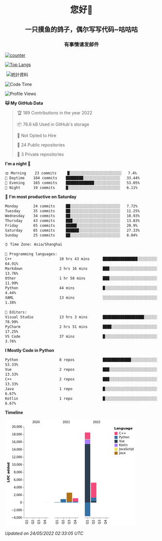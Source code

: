 

<!--
**kitUIN/kitUIN** is a ✨ _special_ ✨ repository because its `README.md` (this file) appears on your GitHub profile.

Here are some ideas to get you started:

- 🔭 I’m currently working on ...
- 🌱 I’m currently learning ...
- 👯 I’m looking to collaborate on ...
- 🤔 I’m looking for help with ...
- 💬 Ask me about ...
- 📫 How to reach me: ...
- 😄 Pronouns: ...
- ⚡ Fun fact: ...
-->
<h1 align="center">您好👋</h1>
<h2 align="center">一只摸鱼的鸽子，偶尔写写代码~咕咕咕</h2>
<h3 align="center">有事情请发邮件</h3>

[![counter](https://count.getloli.com/get/@KitUIN?theme=rule34)](https://count.getloli.com/)

[![Top Langs](https://github-readme-stats.vercel.app/api/top-langs/?username=kitUIN&show_icons=true&theme=gruvbox&locale=cn&layout=compact)](https://github.com/anuraghazra/github-readme-stats)

<p>&nbsp;<img align="center" src="https://github-readme-stats.vercel.app/api?username=kitUIN&show_icons=true&theme=gruvbox&locale=cn" alt="統計資料" /></p>


<!--START_SECTION:waka-->
![Code Time](http://img.shields.io/badge/Code%20Time-517%20hrs%2038%20mins-blue)

![Profile Views](http://img.shields.io/badge/Profile%20Views-15-blue)

**🐱 My GitHub Data** 

> 🏆 189 Contributions in the year 2022
 > 
> 📦 76.6 kB Used in GitHub's storage 
 > 
> 🚫 Not Opted to Hire
 > 
> 📜 24 Public repositories 
 > 
> 🔑 3 Private repositories  
 > 
**I'm a night 🦉** 

```text
🌞 Morning    23 commits     █░░░░░░░░░░░░░░░░░░░░░░░░   7.4% 
🌆 Daytime    104 commits    ████████░░░░░░░░░░░░░░░░░   33.44% 
🌃 Evening    165 commits    █████████████░░░░░░░░░░░░   53.05% 
🌙 Night      19 commits     █░░░░░░░░░░░░░░░░░░░░░░░░   6.11%

```
📅 **I'm most productive on Saturday** 

```text
Monday       24 commits     ██░░░░░░░░░░░░░░░░░░░░░░░   7.72% 
Tuesday      35 commits     ██░░░░░░░░░░░░░░░░░░░░░░░   11.25% 
Wednesday    34 commits     ██░░░░░░░░░░░░░░░░░░░░░░░   10.93% 
Thursday     43 commits     ███░░░░░░░░░░░░░░░░░░░░░░   13.83% 
Friday       65 commits     █████░░░░░░░░░░░░░░░░░░░░   20.9% 
Saturday     85 commits     ██████░░░░░░░░░░░░░░░░░░░   27.33% 
Sunday       25 commits     ██░░░░░░░░░░░░░░░░░░░░░░░   8.04%

```


```text
⌚︎ Time Zone: Asia/Shanghai

💬 Programming languages: 
C++                      10 hrs 43 mins      ████████████████░░░░░░░░░   64.91% 
Markdown                 2 hrs 16 mins       ███░░░░░░░░░░░░░░░░░░░░░░   13.76% 
Other                    1 hr 58 mins        ███░░░░░░░░░░░░░░░░░░░░░░   11.99% 
Python                   44 mins             █░░░░░░░░░░░░░░░░░░░░░░░░   4.44% 
XAML                     13 mins             ░░░░░░░░░░░░░░░░░░░░░░░░░   1.38%

📝 Editors: 
Visual Studio            13 hrs 3 mins       ███████████████████░░░░░░   78.99% 
PyCharm                  2 hrs 51 mins       ████░░░░░░░░░░░░░░░░░░░░░   17.25% 
VS Code                  37 mins             █░░░░░░░░░░░░░░░░░░░░░░░░   3.76%

```

**I Mostly Code in Python** 

```text
Python                   8 repos             █████████████░░░░░░░░░░░░   53.33% 
Vue                      2 repos             ███░░░░░░░░░░░░░░░░░░░░░░   13.33% 
C++                      2 repos             ███░░░░░░░░░░░░░░░░░░░░░░   13.33% 
Java                     1 repo              █░░░░░░░░░░░░░░░░░░░░░░░░   6.67% 
Kotlin                   1 repo              █░░░░░░░░░░░░░░░░░░░░░░░░   6.67%

```


**Timeline**

![Chart not found](https://raw.githubusercontent.com/kitUIN/kitUIN/main/charts/bar_graph.png) 


 *Updated on 24/05/2022 02:33:05 UTC*
<!--END_SECTION:waka-->
